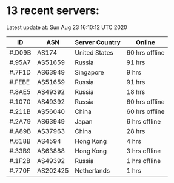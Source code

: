 # 13 recent servers:

Latest update at: Sun Aug 23 16:10:12 UTC 2020

| ID | ASN | Server Country | Online |
| -- | --- | -------------- | ------ |
| #.D09B | AS174 | United States | 60 hrs offline |
| #.95A7 | AS51659 | Russia | 91 hrs |
| #.7F1D | AS63949 | Singapore | 9 hrs |
| #.FEBE | AS51659 | Russia | 91 hrs |
| #.8AE5 | AS49392 | Russia | 18 hrs |
| #.1070 | AS49392 | Russia | 60 hrs offline |
| #.211B | AS56040 | China | 60 hrs offline |
| #.2A79 | AS63949 | Japan | 6 hrs offline |
| #.A89B | AS37963 | China | 28 hrs |
| #.618B | AS4594 | Hong Kong | 4 hrs |
| #.33B9 | AS63888 | Hong Kong | 3 hrs offline |
| #.1F2B | AS49392 | Russia | 1 hrs offline |
| #.770F | AS202425 | Netherlands | 1 hrs |

